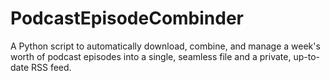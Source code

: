 # PodcastEpisodeCombinder
A Python script to automatically download, combine, and manage a week's worth of podcast episodes into a single, seamless file and a private, up-to-date RSS feed.
